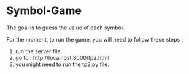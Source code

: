 # Symbol-Game
The goal is to guess the value of each symbol.

For the moment, to run the game, you will need to follow these steps :

1. run the server file.
2. go to : http://localhost:8000/tp2.html
3. you might need to run the tp2.py file.
